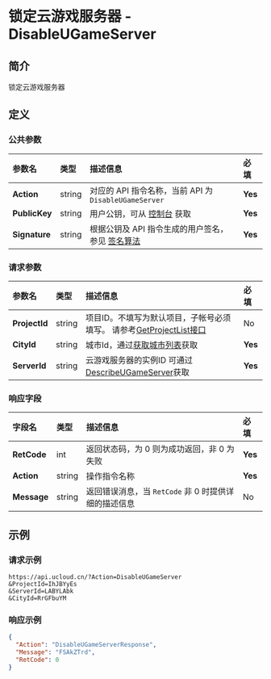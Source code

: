 # 锁定云游戏服务器 - DisableUGameServer

## 简介

锁定云游戏服务器









## 定义

### 公共参数

| 参数名 | 类型 | 描述信息 | 必填 |
|:---|:---|:---|:---|
| **Action**     | string  | 对应的 API 指令名称，当前 API 为 `DisableUGameServer`                        | **Yes** |
| **PublicKey**  | string  | 用户公钥，可从 [控制台](https://console.ucloud.cn/uapi/apikey) 获取                                             | **Yes** |
| **Signature**  | string  | 根据公钥及 API 指令生成的用户签名，参见 [签名算法](api/summary/signature.md)  | **Yes** |

### 请求参数

| 参数名 | 类型 | 描述信息 | 必填 |
|:---|:---|:---|:---|
| **ProjectId** | string | 项目ID。不填写为默认项目，子帐号必须填写。 请参考[GetProjectList接口](https://docs.ucloud.cn/api/summary/get_project_list) |No|
| **CityId** | string | 城市Id，通过[获取城市列表](#DescribeUGameCities)获取 |**Yes**|
| **ServerId** | string | 云游戏服务器的实例ID 可通过 [DescribeUGameServer]()获取 |**Yes**|

### 响应字段

| 字段名 | 类型 | 描述信息 | 必填 |
|:---|:---|:---|:---|
| **RetCode** | int | 返回状态码，为 0 则为成功返回，非 0 为失败 |**Yes**|
| **Action** | string | 操作指令名称 |**Yes**|
| **Message** | string | 返回错误消息，当 `RetCode` 非 0 时提供详细的描述信息 |No|




## 示例

### 请求示例
    
```
https://api.ucloud.cn/?Action=DisableUGameServer
&ProjectId=IhJBYyEs
&ServerId=LABYLAbk
&CityId=RrGFbuYM
```

### 响应示例
    
```json
{
  "Action": "DisableUGameServerResponse",
  "Message": "FSAkZTrd",
  "RetCode": 0
}
```





